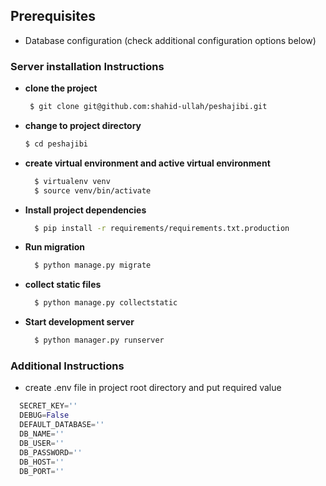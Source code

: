 ## Prerequisites

- Database configuration (check additional configuration options below)

### Server installation Instructions

- **clone the project**
  ```bash
   $ git clone git@github.com:shahid-ullah/peshajibi.git
  ```
- **change to project directory**
  ```bash
  $ cd peshajibi
  ```
- **create virtual environment and active virtual environment**
  ```bash
    $ virtualenv venv
    $ source venv/bin/activate
  ```
- **Install project dependencies**
  ```bash
    $ pip install -r requirements/requirements.txt.production
  ```
- **Run migration**
  ```bash
    $ python manage.py migrate
  ```
- **collect static files**
  ```bash
    $ python manage.py collectstatic
  ```
- **Start development server**
  ```bash
    $ python manager.py runserver
  ```

### Additional Instructions

- create .env file in project root directory and put required value

```py
  SECRET_KEY=''
  DEBUG=False
  DEFAULT_DATABASE=''
  DB_NAME=''
  DB_USER=''
  DB_PASSWORD=''
  DB_HOST=''
  DB_PORT=''
```

